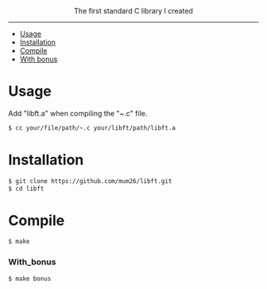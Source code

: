 <div align="center">The first standard C library I created</div>

---

- [Usage](#usage)
- [Installation](#installation)
- [Compile](#compile)
- [With bonus](#with_bonus)

# Usage

Add "libft.a" when compiling the "~.c" file.

```bash
$ cc your/file/path/~.c your/libft/path/libft.a
```

# Installation

```bash
$ git clone https://github.com/mum26/libft.git
$ cd libft
```

# Compile

```bash
$ make
```

### With_bonus

```bash
$ make bonus
```

